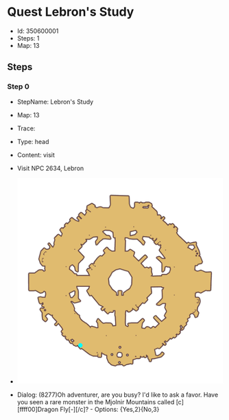 # Quest Lebron's Study

- Id: 350600001
- Steps: 1
- Map: 13

## Steps

### Step 0
- StepName:  Lebron's Study
- Map:  13
- Trace:  
- Type:  head
- Content:  visit
- Visit NPC 2634, Lebron

- ![images/350600001_0.png](images/350600001_0.png)
- Dialog: (8277)Oh adventurer, are you busy? I'd like to ask a favor. Have you seen a rare monster in the Mjolnir Mountains called [c][ffff00]Dragon Fly[-][/c]? - Options: {Yes,2}{No,3}


